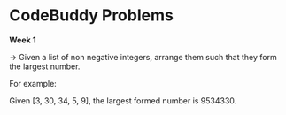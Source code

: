 # CodeBuddy Problems
**Week 1**

-> Given a list of non negative integers, arrange them such that they form the largest number.

For example:

Given [3, 30, 34, 5, 9], the largest formed number is 9534330.
